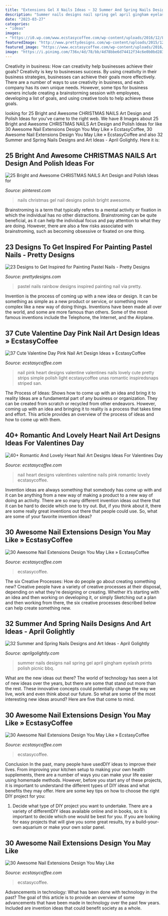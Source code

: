 ```yaml
---
title: "Extensions Gel X Nails Ideas ~ 32 Summer And Spring Nails Designs And Art Ideas"
description: "Summer nails designs nail spring gel april gingham eyelash prints polish picnic bbq"
date: "2023-03-27"
categories:
- "ideas"
images:
- "https://i0.wp.com/www.ecstasycoffee.com/wp-content/uploads/2016/12/Lovely-Heart-Strips-Pink-Nail-Design.jpg?resize=600%2C622"
featuredImage: "http://www.prettydesigns.com/wp-content/uploads/2015/12/Rainbow-Pastel-Nails.jpg"
featured_image: "https://www.ecstasycoffee.com/wp-content/uploads/2016/10/Nail-Extensions-Design-4.jpg"
image: "https://i.pinimg.com/736x/4d/78/bb/4d78bbe6d74412f34c6e0b0bd2839d67.jpg"
---
```



Creativity in business: How can creativity help businesses achieve their goals?
Creativity is key to businesses success. By using creativity in their business strategies, businesses can achieve their goals more effectively. There are a number of ways to use creativity in business, and each company has its own unique needs. However, some tips for business owners include creating a brainstorming session with employees, developing a list of goals, and using creative tools to help achieve these goals.

	

		
looking for 25 Bright and Awesome CHRISTMAS NAILS Art Design and Polish Ideas for you've came to the right web. We have 8 Images about 25 Bright and Awesome CHRISTMAS NAILS Art Design and Polish Ideas for like 30 Awesome Nail Extensions Design You May Like » EcstasyCoffee, 30 Awesome Nail Extensions Design You May Like » EcstasyCoffee and also 32 Summer and Spring Nails Designs and Art Ideas - April Golightly. Here it is:
		
    
## 25 Bright And Awesome CHRISTMAS NAILS Art Design And Polish Ideas For

<img loading=lazy src="https://i.pinimg.com/736x/4d/78/bb/4d78bbe6d74412f34c6e0b0bd2839d67.jpg" onerror="this.onerror=null;this.src='https://tse4.mm.bing.net/th?id=OIP.2gyik1G7aXZu59bgrTZz4QHaOd&amp;pid=15.1';" alt="25 Bright and Awesome CHRISTMAS NAILS Art Design and Polish Ideas for">

_Source: pinterest.com_

>nails christmas gel nail designs polish bright awesome. 

	

Brainstroming is a term that typically refers to a mental activity or fixation in which the individual has no other distractions. Brainstroming can be quite beneficial, as it can help the individual focus and pay attention to what they are doing. However, there are also a few risks associated with brainstroming, such as becoming obsessive or fixated on one thing.

    
## 23 Designs To Get Inspired For Painting Pastel Nails - Pretty Designs

<img loading=lazy src="http://www.prettydesigns.com/wp-content/uploads/2015/12/Rainbow-Pastel-Nails.jpg" onerror="this.onerror=null;this.src='https://tse2.mm.bing.net/th?id=OIP.VePHYsxz97OOBfrb-l_cyQHaHa&amp;pid=15.1';" alt="23 Designs to Get Inspired for Painting Pastel Nails - Pretty Designs">

_Source: prettydesigns.com_

>pastel nails rainbow designs inspired painting nail via pretty. 

	

Invention is the process of coming up with a new idea or design. It can be something as simple as a new product or service, or something more complex like a new way of doing things. Inventions have been made all over the world, and some are more famous than others. Some of the most famous inventions include the Telephone, the Internet, and the Airplane.

    
## 37 Cute Valentine Day Pink Nail Art Design Ideas » EcstasyCoffee

<img loading=lazy src="https://i0.wp.com/www.ecstasycoffee.com/wp-content/uploads/2016/12/Lovely-Heart-Strips-Pink-Nail-Design.jpg?resize=600%2C622" onerror="this.onerror=null;this.src='https://tse3.mm.bing.net/th?id=OIP.TAcpFggK8hg0WPR_2rQXcAHaHr&amp;pid=15.1';" alt="37 Cute Valentine Day Pink Nail Art Design Ideas » EcstasyCoffee">

_Source: ecstasycoffee.com_

>nail pink heart designs valentine valentines nails lovely cute pretty strips simple polish light ecstasycoffee unas romantic inspiredsnaps striped san. 

	

The Process of Ideas: Shows how to come up with an idea and bring it to reality
Ideas are a fundamental part of any business or organization. They can be created from scratch or recycled from other endeavors. However, coming up with an idea and bringing it to reality is a process that takes time and effort. This article provides an overview of the process of ideas and how to come up with them.

    
## 40+ Romantic And Lovely Heart Nail Art Designs Ideas For Valentines Day

<img loading=lazy src="https://i0.wp.com/www.ecstasycoffee.com/wp-content/uploads/2016/12/Cute-Pink-Heart-Polka-Dots-Nails.jpg?resize=600%2C604" onerror="this.onerror=null;this.src='https://tse3.mm.bing.net/th?id=OIP.i5dMepp59TMkSaCRLcOB3gHaHd&amp;pid=15.1';" alt="40+ Romantic And Lovely Heart Nail Art Designs Ideas For Valentines Day">

_Source: ecstasycoffee.com_

>nail heart designs valentines valentine nails pink romantic lovely ecstasycoffee. 

	

Invention ideas are always something that somebody has come up with and it can be anything from a new way of making a product to a new way of doing an activity. There are so many different invention ideas out there that it can be hard to decide which one to try out. But, if you think about it, there are some really great inventions out there that people could use. So, what are some of your favorite invention ideas?

    
## 30 Awesome Nail Extensions Design You May Like » EcstasyCoffee

<img loading=lazy src="https://i1.wp.com/www.ecstasycoffee.com/wp-content/uploads/2016/10/The-circular-shape-of-extension-nails-2.jpg?resize=564%2C564&amp;ssl=1" onerror="this.onerror=null;this.src='https://tse4.mm.bing.net/th?id=OIP.5xYXYEKt_9BVu3iOjnwlbAHaHa&amp;pid=15.1';" alt="30 Awesome Nail Extensions Design You May Like » EcstasyCoffee">

_Source: ecstasycoffee.com_

>ecstasycoffee. 

	

The six Creative Processes: How do people go about creating something new?
Creative people have a variety of creative processes at their disposal, depending on what they’re designing or creating. Whether it’s starting with an idea and then working on developing it, or simply Sketching out a plan and then working from there, the six creative processes described below can help create something new.

    
## 32 Summer And Spring Nails Designs And Art Ideas - April Golightly

<img loading=lazy src="https://i2.wp.com/aprilgolightly.com/wp-content/uploads/2018/05/Pink-Gingham-Nail-art-for-summer-picnics-1-of-1.jpg?resize=600%2C839&amp;ssl=1" onerror="this.onerror=null;this.src='https://tse4.mm.bing.net/th?id=OIP.Xjo2oJNNlFpEPf6OOVcU8gHaKW&amp;pid=15.1';" alt="32 Summer and Spring Nails Designs and Art Ideas - April Golightly">

_Source: aprilgolightly.com_

>summer nails designs nail spring gel april gingham eyelash prints polish picnic bbq. 

	

What are the new ideas out there?
The world of technology has seen a lot of new ideas over the years, but there are some that stand out more than the rest. These innovative concepts could potentially change the way we live, work and even think about our future. So what are some of the most interesting new ideas around? Here are five that come to mind.

    
## 30 Awesome Nail Extensions Design You May Like » EcstasyCoffee

<img loading=lazy src="https://i1.wp.com/www.ecstasycoffee.com/wp-content/uploads/2016/10/Nail-Extensions-Design-7.jpg?resize=750%2C750&amp;ssl=1" onerror="this.onerror=null;this.src='https://tse2.mm.bing.net/th?id=OIP.rQ7PNE_RaklyDxUrbc7SDwHaHa&amp;pid=15.1';" alt="30 Awesome Nail Extensions Design You May Like » EcstasyCoffee">

_Source: ecstasycoffee.com_

>ecstasycoffee. 

	

Conclusion
In the past, many people have usedDIY ideas to improve their lives. From improving your kitchen setup to making your own health supplements, there are a number of ways you can make your life easier using homemade methods. However, before you start any of these projects, it is important to understand the different types of DIY ideas and what benefits they may offer. Here are some key tips on how to choose the right DIY project for you:
1. Decide what type of DIY project you want to undertake. There are a variety of differentDIY ideas available online and in books, so it is important to decide which one would be best for you. If you are looking for easy projects that will give you some great results, try a build-your-own aquarium or make your own solar panel.

    
## 30 Awesome Nail Extensions Design You May Like

<img loading=lazy src="https://www.ecstasycoffee.com/wp-content/uploads/2016/10/Nail-Extensions-Design-4.jpg" onerror="this.onerror=null;this.src='https://tse1.mm.bing.net/th?id=OIP.p6GXfWW_2fi05WuMK0lMwAHaHa&amp;pid=15.1';" alt="30 Awesome Nail Extensions Design You May Like">

_Source: ecstasycoffee.com_

>ecstasycoffee. 

	

Advancements in technology: What has been done with technology in the past?
The goal of this article is to provide an overview of some advancements that have been made in technology over the past few years. Included are invention ideas that could benefit society as a whole.

